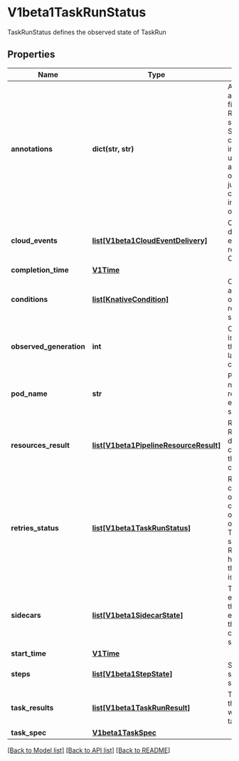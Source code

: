 # V1beta1TaskRunStatus

TaskRunStatus defines the observed state of TaskRun
## Properties
Name | Type | Description | Notes
------------ | ------------- | ------------- | -------------
**annotations** | **dict(str, str)** | Annotations is additional Status fields for the Resource to save some additional State as well as convey more information to the user. This is roughly akin to Annotations on any k8s resource, just the reconciler conveying richer information outwards. | [optional] 
**cloud_events** | [**list[V1beta1CloudEventDelivery]**](V1beta1CloudEventDelivery.md) | CloudEvents describe the state of each cloud event requested via a CloudEventResource. | [optional] 
**completion_time** | [**V1Time**](V1Time.md) |  | [optional] 
**conditions** | [**list[KnativeCondition]**](KnativeCondition.md) | Conditions the latest available observations of a resource&#39;s current state. | [optional] 
**observed_generation** | **int** | ObservedGeneration is the &#39;Generation&#39; of the Service that was last processed by the controller. | [optional] 
**pod_name** | **str** | PodName is the name of the pod responsible for executing this task&#39;s steps. | [default to '']
**resources_result** | [**list[V1beta1PipelineResourceResult]**](V1beta1PipelineResourceResult.md) | Results from Resources built during the taskRun. currently includes the digest of build container images | [optional] 
**retries_status** | [**list[V1beta1TaskRunStatus]**](V1beta1TaskRunStatus.md) | RetriesStatus contains the history of TaskRunStatus in case of a retry in order to keep record of failures. All TaskRunStatus stored in RetriesStatus will have no date within the RetriesStatus as is redundant. | [optional] 
**sidecars** | [**list[V1beta1SidecarState]**](V1beta1SidecarState.md) | The list has one entry per sidecar in the manifest. Each entry is represents the imageid of the corresponding sidecar. | [optional] 
**start_time** | [**V1Time**](V1Time.md) |  | [optional] 
**steps** | [**list[V1beta1StepState]**](V1beta1StepState.md) | Steps describes the state of each build step container. | [optional] 
**task_results** | [**list[V1beta1TaskRunResult]**](V1beta1TaskRunResult.md) | TaskRunResults are the list of results written out by the task&#39;s containers | [optional] 
**task_spec** | [**V1beta1TaskSpec**](V1beta1TaskSpec.md) |  | [optional] 

[[Back to Model list]](../README.md#documentation-for-models) [[Back to API list]](../README.md#documentation-for-api-endpoints) [[Back to README]](../README.md)


